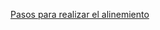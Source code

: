 
[Pasos para realizar el alinemiento](https://github.com/J00719/filogeografia_ara_militaris/blob/main/2.%20Programas/1.MuscleV5.2.md)




